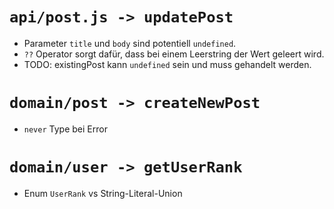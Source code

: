 # `api/post.js -> updatePost`
- Parameter `title` und `body` sind potentiell `undefined`.
- `??` Operator sorgt dafür, dass bei einem Leerstring der Wert geleert wird.
- TODO: existingPost kann `undefined` sein und muss gehandelt werden.

# `domain/post -> createNewPost`
- `never` Type bei Error

# `domain/user -> getUserRank`
- Enum `UserRank` vs String-Literal-Union

